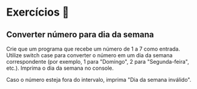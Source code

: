 # Exercícios 🌟

## Converter número para dia da semana

Crie que um programa que recebe um número de 1 a 7 como entrada.
Utilize switch case para converter o número em um dia da semana correspondente (por exemplo, 1 para "Domingo", 2 para "Segunda-feira", etc.).
Imprima o dia da semana no console.

Caso o número esteja fora do intervalo, imprima "Dia da semana inválido".